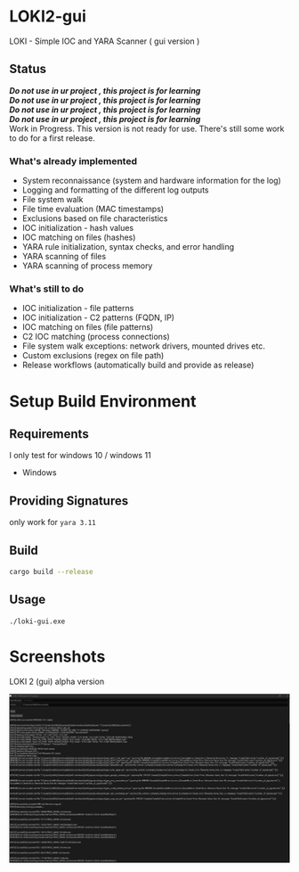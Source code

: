 # LOKI2-gui
LOKI - Simple IOC and YARA Scanner ( gui version )

## Status
__*Do not use in ur project , this project is for learning*__  
__*Do not use in ur project , this project is for learning*__  
__*Do not use in ur project , this project is for learning*__  
__*Do not use in ur project , this project is for learning*__  
Work in Progress. This version is not ready for use. There's still some work to do for a first release. 


### What's already implemented

- System reconnaissance (system and hardware information for the log)
- Logging and formatting of the different log outputs
- File system walk
- File time evaluation (MAC timestamps)
- Exclusions based on file characteristics
- IOC initialization - hash values
- IOC matching on files (hashes)
- YARA rule initialization, syntax checks, and error handling
- YARA scanning of files
- YARA scanning of process memory 

### What's still to do

- IOC initialization - file patterns
- IOC initialization - C2 patterns (FQDN, IP)
- IOC matching on files (file patterns)
- C2 IOC matching (process connections)
- File system walk exceptions: network drivers, mounted drives etc.
- Custom exclusions (regex on file path)
- Release workflows (automatically build and provide as release)

# Setup Build Environment

## Requirements

I only test for windows 10 / windows 11

- Windows

## Providing Signatures 

only work for `yara 3.11`

## Build

```bash
cargo build --release 
```


## Usage

```
./loki-gui.exe
```

# Screenshots

LOKI 2 (gui) alpha version

![Screenhot of (gui) Alpha Version](./screens/gui_screen.png)
